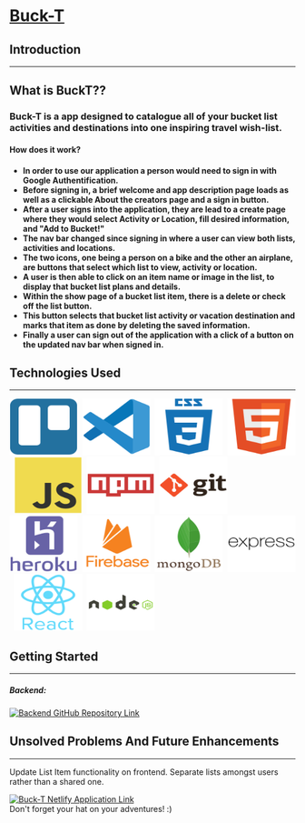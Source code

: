 # <a href="https://buck-it.netlify.app/">Buck-T</a>
## Introduction
___
<h2>What is BuckT??</h2>

<h3 >
  Buck-T is a app designed to catalogue all of your bucket list activities and destinations into one inspiring travel wish-list.
</h3>
<h4>
  How does it work?
<h4>
<ul >
  <li>In order to use our application a person would need to sign in with Google Authentification.</li>
  <li>Before signing in, a brief welcome and app description page loads as well as a clickable About the creators page and a sign in button.</li>
  <li>After a user signs into the application, they are lead to a create page where they would select Activity or Location, fill desired information, and "Add to Bucket!"</li>
  <li>The nav bar changed since signing in where a user can view both lists, activities and locations.</li>
  <li>The two icons, one being a person on a bike and the other an airplane, are buttons that select which list to view, activity or location.</li>
  <li>A user is then able to click on an item name or image in the list, to display that bucket list plans and details.</li>
  <li>Within the show page of a bucket list item, there is a delete or check off the list button.</li>
  <li>This button selects that bucket list activity or vacation destination and marks that item as done by deleting the saved information.</li>
  <li>Finally a user can sign out of the application with a click of a button on the updated nav bar when signed in.</li>
</ul>


## Technologies Used
___
  <img src="https://github.com/devicons/devicon/blob/master/icons/trello/trello-plain.svg" title="Trello" alt="Trello" width="120" height="100"/>&nbsp;
  <img src="https://github.com/devicons/devicon/blob/master/icons/vscode/vscode-original.svg" title="vsCode" alt="vsCode" width="120" height="100"/>&nbsp;
  <img src="https://github.com/devicons/devicon/blob/master/icons/css3/css3-plain-wordmark.svg"  title="CSS3" alt="CSS" width="120" height="100"/>&nbsp;
  <img src="https://github.com/devicons/devicon/blob/master/icons/html5/html5-original.svg" title="HTML5" alt="HTML" width="120" height="100"/>&nbsp;
  <img src="https://github.com/devicons/devicon/blob/master/icons/javascript/javascript-original.svg" title="JavaScript" alt="JavaScript" width="120" height="100"/>&nbsp;
  <img src="https://github.com/devicons/devicon/blob/master/icons/npm/npm-original-wordmark.svg" title="npm" alt="npm" width="120" height="100"/>&nbsp;
  <img src="https://github.com/devicons/devicon/blob/master/icons/git/git-original-wordmark.svg" title="Git" alt="Git" width="120" height="100"/>&nbsp;
  <img src="https://github.com/devicons/devicon/blob/master/icons/heroku/heroku-plain-wordmark.svg" title="Heroku" alt="Heroku" width="120" height="100"/>&nbsp;
  <img src="https://github.com/devicons/devicon/blob/master/icons/firebase/firebase-plain-wordmark.svg" title="FireBase" alt="FireBase" width="120" height="100"/>&nbsp;
  <img src="https://github.com/devicons/devicon/blob/master/icons/mongodb/mongodb-original-wordmark.svg" title="Mongo" alt="Mongo" width="120" height="100"/>&nbsp;
  <img src="https://github.com/devicons/devicon/blob/master/icons/express/express-original-wordmark.svg" title="Express" alt="Express" width="120" height="100"/>&nbsp;
  <img src="https://github.com/devicons/devicon/blob/master/icons/react/react-original-wordmark.svg" title="React" alt="React" width="120" height="100"/>&nbsp;
  <img src="https://github.com/devicons/devicon/blob/master/icons/nodejs/nodejs-original-wordmark.svg" title="NodeJS" alt="NodeJS" width="120" height="100"/>&nbsp;
  
## Getting Started
___
  <h5>Backend:</h5>
  <a href="https://github.com/daydin14/buckT-backend">
    <img src="https://img.icons8.com/nolan/344/backend-development.png" alt="Backend GitHub Repository Link" width="60px"/>
  </a>
  <br/>

  
## Unsolved Problems And Future Enhancements
___
Update List Item functionality on frontend.
Separate lists amongst users rather than a shared one.


  <a href="https://buck-it.netlify.app/">
    <img src="https://img.icons8.com/color/344/panama-hat.png" alt="Buck-T Netlify Application Link" width="60px">
  </a>
  <br/>
 Don't forget your hat on your adventures! :) 
